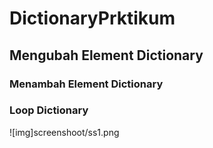 # DictionaryPrktikum
## Mengubah Element Dictionary
### Menambah Element Dictionary
### Loop Dictionary
![img]screenshoot/ss1.png